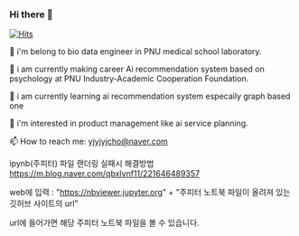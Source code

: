 
<!--
**yjyjyjcho/yjyjyjcho** is a ✨ _special_ ✨ repository because its `README.md` (this file) appears on your GitHub profile.
- 🤔 I’m looking for help with ...
- 💬 Ask me about ...
- 😄 Pronouns: ...
- ⚡ Fun fact: ...
-->

### Hi there 👋
[![Hits](https://hits.seeyoufarm.com/api/count/incr/badge.svg?url=https%3A%2F%2Fgithub.com%2Fyjyjyjcho&count_bg=%23DC1867&title_bg=%23030926&icon=&icon_color=%23E7E7E7&title=hits&edge_flat=false)](https://hits.seeyoufarm.com)


🔭 i'm belong to bio data engineer in PNU medical school laboratory.


🔭 i am currently making career Ai recommendation system based on psychology at PNU Industry-Academic Cooperation Foundation.


🌱 i am currently learning ai recommendation system especaily graph based one 


👯 i'm interested in product management like ai service planning.


📫 How to reach me: yjyjyjcho@naver.com


ipynb(주피터) 파일 랜더링 실패시 해결방법
https://m.blog.naver.com/qbxlvnf11/221646489357

web에 입력 : "https://nbviewer.jupyter.org" + "주피터 노트북 파일이 올려져 있는 깃허브 사이트의 url"


url에 들어가면 해당 주피터 노트북 파일을 볼 수 있습니다.

